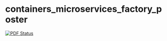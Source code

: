# containers_microservices_factory_poster

[![PDF Status](https://www.sharelatex.com/github/repos/nherbaut/containers_microservices_factory_poster/builds/latest/badge.svg)](https://www.sharelatex.com/github/repos/nherbaut/containers_microservices_factory_poster/builds/latest/output.pdf)

